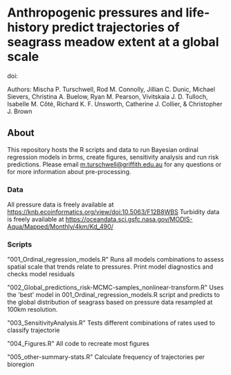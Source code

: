 # Anthropogenic pressures and life-history predict trajectories of seagrass meadow extent at a global scale
doi: 

Authors: Mischa P. Turschwell, Rod M. Connolly, Jillian C. Dunic, Michael Sievers, Christina A. Buelow, Ryan M. Pearson, Vivitskaia J. D. Tulloch, Isabelle M. Côté, Richard K. F. Unsworth, Catherine J. Collier, & Christopher J. Brown

## About
This repository hosts the R scripts and data to run Bayesian ordinal regression models in brms, create figures, sensitivity analysis and run risk predictions. Please email m.turschwell@griffith.edu.au for any questions or for more information about pre-processing. 

### Data
All pressure data is freely available at https://knb.ecoinformatics.org/view/doi:10.5063/F12B8WBS
Turbidity data is freely available at https://oceandata.sci.gsfc.nasa.gov/MODIS-Aqua/Mapped/Monthly/4km/Kd_490/ 

### Scripts 
"001_Ordinal_regression_models.R"
Runs all models combinations to assess spatial scale that trends relate to pressures. Print model diagnostics and checks model residuals

"002_Global_predictions_risk-MCMC-samples_nonlinear-transform.R"
Uses the 'best' model in  001_Ordinal_regression_models.R script and predicts to the global distribution of seagrass based on pressure data resampled at 100km resolution. 

"003_SensitivityAnalysis.R"
Tests different combinations of rates used to classify trajectorie

"004_Figures.R"
All code to recreate most figures

"005_other-summary-stats.R"
Calculate frequency of trajectories per bioregion 

